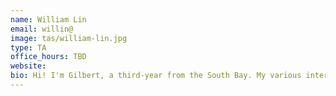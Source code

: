 ```yaml
---
name: William Lin
email: willin@
image: tas/william-lin.jpg
type: TA
office_hours: TBD
website:
bio: Hi! I'm Gilbert, a third-year from the South Bay. My various interests include mathematics, strategy games, and strength training. Hope you have a great semester!
---
```

